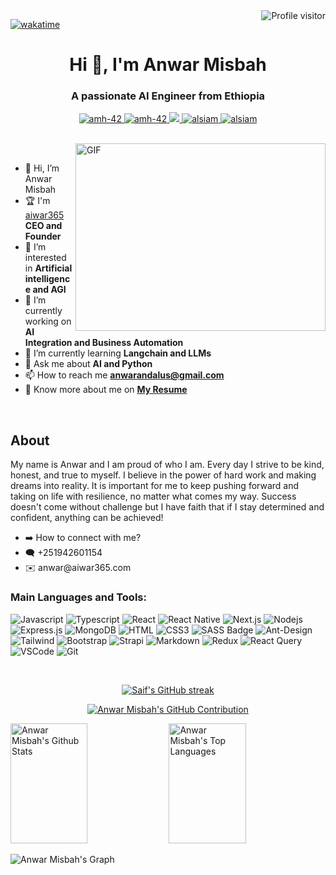 <!---
amh-42/amh-42 is a ✨ special ✨ repository because its `README.md` (this file) appears on your GitHub profile.
You can click the Preview link to take a look at your changes.
--->

<a href="https://komarev.com/ghpvc/?username=AnwarMisbah">
  <img align="right" src="https://komarev.com/ghpvc/?username=AnwarMisbah&label=Visitors&color=0e75b6&style=flat" alt="Profile visitor" />
</a>

[![wakatime](https://wakatime.com/badge/user/cc882208-c983-46cb-b4f5-ed20bb5c6e07.svg)](https://wakatime.com/@cc882208-c983-46cb-b4f5-ed20bb5c6e07)

<h1 align="center">Hi 👋, I'm Anwar Misbah</h1>
<h3 align="center">A passionate AI Engineer from Ethiopia</h3>

<p align="center">
 <a href="https://anwar365.com" target="blank">
  <img src="https://img.shields.io/badge/Website-DC143C?style=for-the-badge&logo=medium&logoColor=white" alt="amh-42" />
 </a>
 <a href="https://linkedin.com/in/anwarmisbah" target="_blank">
  <img src="https://img.shields.io/badge/LinkedIn-0077B5?style=for-the-badge&logo=linkedin&logoColor=white" alt="amh-42"/>
 </a>
 <!-- <a href="https://dev.to/alsiam" target="_blank">
  <img src="https://img.shields.io/badge/dev.to-0A0A0A?style=for-the-badge&logo=dev.to&logoColor=white" alt="alsiam" />
 </a> -->
 <a href="https://twitter.com/AnwarMisbah1" target="_blank">
  <img src="https://img.shields.io/badge/Twitter-1DA1F2?style=for-the-badge&logo=twitter&logoColor=white" />
 </a>
 <a href="https://instagram.com/AnwarMisbahwako" target="_blank">
  <img src="https://img.shields.io/badge/Instagram-fe4164?style=for-the-badge&logo=instagram&logoColor=white" alt="alsiam" />
 </a> 
 <a href="https://facebook.AnwarMisbahwako" target="_blank">
  <img src="https://img.shields.io/badge/Facebook-20BEFF?&style=for-the-badge&logo=facebook&logoColor=white" alt="alsiam"  />
  </a> 
</p>
<br />

<img align="right" top="500" height="300" width="400" alt="GIF" src="https://media.giphy.com/media/SWoSkN6DxTszqIKEqv/giphy.gif">

<br />

- 👋 Hi, I’m Anwar Misbah
- 🏆 I'm [aiwar365](https://aiwar365.com) **CEO and Founder**
- 👀 I’m interested in **Artificial intelligence and AGI**
- 🔭 I’m currently working on **AI Integration and Business Automation**
- 🌱 I’m currently learning **Langchain and LLMs**
- 💬 Ask me about **AI and Python**
- 📫 How to reach me **anwarandalus@gmail.com**
- 📝 Know more about me on **[My Resume](matching.turing.com/developer-resume-preview/c1a441a999bbb82becb34e2d9f78074e5be3d415291235)**

<br />
<H2>About</H2>
<p>My name is Anwar and I am proud of who I am. Every day I strive to be kind, honest, and true to myself. I believe in the power of hard work and making dreams into reality. It is important for me to keep pushing forward and taking on life with resilience, no matter what comes my way. Success doesn't come without challenge but I have faith that if I stay determined and confident, anything can be achieved!</p>

<ul>
  <li>
    ➡️ How to connect with me?
  </li>
    <li>
      🗨️ +251942601154
  </li>
    <li>
      ✉️ anwar@aiwar365.com
  </li>
  </ul>

### Main Languages and Tools:

![Javascript](https://img.shields.io/badge/Javascript-F0DB4F?style=for-the-badge&labelColor=black&logo=javascript&logoColor=F0DB4F)
![Typescript](https://img.shields.io/badge/Typescript-007acc?style=for-the-badge&labelColor=black&logo=typescript&logoColor=007acc)
![React](https://img.shields.io/badge/-React-61DBFB?style=for-the-badge&labelColor=black&logo=react&logoColor=61DBFB)
![React Native](https://img.shields.io/badge/React_Native-20232A?style=for-the-badge&logo=react&logoColor=61DAFB)
![Next.js](https://img.shields.io/badge/next.js-000000?style=for-the-badge&logo=nextdotjs&logoColor=white)
![Nodejs](https://img.shields.io/badge/Nodejs-3C873A?style=for-the-badge&labelColor=black&logo=node.js&logoColor=3C873A)
![Express.js](https://img.shields.io/badge/Express.js-000000?style=for-the-badge&logo=express&logoColor=white)
![MongoDB](https://img.shields.io/badge/MongoDB-4EA94B?style=for-the-badge&logo=mongodb&logoColor=white)
![HTML](https://img.shields.io/badge/HTML5-E34F26?style=for-the-badge&logo=html5&logoColor=white)
![CSS3](https://img.shields.io/badge/CSS3-1572B6?style=for-the-badge&logo=css3&logoColor=white)
![SASS Badge](https://img.shields.io/badge/Sass-CC6699?style=for-the-badge&logo=sass&logoColor=white)
![Ant-Design](https://img.shields.io/badge/AntDesign-0170FE?style=for-the-badge&logo=antdesign&logoColor=white)
![Tailwind](https://img.shields.io/badge/Tailwind_CSS-092749?style=for-the-badge&logo=tailwindcss&logoColor=06B6D4&labelColor=000000)
![Bootstrap](https://img.shields.io/badge/Bootstrap-563D7C?style=for-the-badge&logo=bootstrap&logoColor=white)
![Strapi](https://img.shields.io/badge/strapi-2E7EEA?style=for-the-badge&logo=strapi&logoColor=white)
![Markdown](https://img.shields.io/badge/Markdown-000000?style=for-the-badge&logo=markdown&logoColor=white)
![Redux](https://img.shields.io/badge/Redux-593D88?style=for-the-badge&logo=redux&logoColor=white)
![React Query](https://img.shields.io/badge/-React_Query-FF4154?style=for-the-badge&logo=react%20query&logoColor=white)
![VSCode](https://img.shields.io/badge/Visual_Studio-0078d7?style=for-the-badge&logo=visual%20studio&logoColor=white)
![Git](https://img.shields.io/badge/Git-F05032?style=for-the-badge&logo=git&logoColor=white)

<br/>

<p align="center">
  <a href="https://github.com/amh-42">
    <img src="https://github-readme-streak-stats.herokuapp.com/?user=amh-42&theme=radical&border=7F3FBF&background=0D1117" alt="Saif's GitHub streak"/>
  </a>
</p>

<p align="center">
  <a href="https://github.com/amh-42">
    <img src="https://github-profile-summary-cards.vercel.app/api/cards/profile-details?username=amh-42&theme=radical" alt="Anwar Misbah's GitHub Contribution"/>
  </a>
</p>

<a> 
    <a href="https://github.com/amh-42"><img alt="Anwar Misbah's Github Stats" src="https://denvercoder1-github-readme-stats.vercel.app/api?username=amh-42&show_icons=true&count_private=true&theme=react&border_color=7F3FBF&bg_color=0D1117&title_color=F85D7F&icon_color=F8D866" height="192px" width="49.5%"/></a>
  <a href="https://github.com/alsiam"><img alt="Anwar Misbah's Top Languages" src="https://denvercoder1-github-readme-stats.vercel.app/api/top-langs/?username=amh-42&langs_count=8&layout=compact&theme=react&border_color=7F3FBF&bg_color=0D1117&title_color=F85D7F&icon_color=F8D866" height="192px" width="49.5%"/></a>
  <br/>
</a>

![Anwar Misbah's Graph](https://github-readme-activity-graph.vercel.app/graph?username=amh-42&custom_title=Anwar%20Misbah's%20GitHub%20Activity%20Graph&bg_color=0D1117&color=7F3FBF&line=7F3FBF&point=7F3FBF&area_color=FFFFFF&title_color=FFFFFF&area=true)
